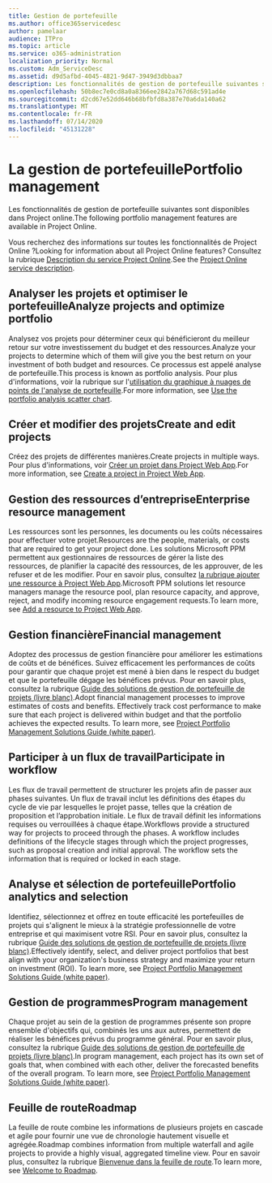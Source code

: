 ```yaml
---
title: Gestion de portefeuille
ms.author: office365servicedesc
author: pamelaar
audience: ITPro
ms.topic: article
ms.service: o365-administration
localization_priority: Normal
ms.custom: Adm_ServiceDesc
ms.assetid: d9d5afbd-4045-4821-9d47-3949d3dbbaa7
description: Les fonctionnalités de gestion de portefeuille suivantes sont disponibles dans Project online.
ms.openlocfilehash: 50b8ec7e0cd8a0a8366ee2842a767d68c591ad4e
ms.sourcegitcommit: d2cd67e52dd646b68bfbfd8a387e70a6da140a62
ms.translationtype: MT
ms.contentlocale: fr-FR
ms.lasthandoff: 07/14/2020
ms.locfileid: "45131228"
---
```

# <a name="portfolio-management"></a><span data-ttu-id="a8087-103">La gestion de portefeuille</span><span class="sxs-lookup"><span data-stu-id="a8087-103">Portfolio management</span></span>

<span data-ttu-id="a8087-104">Les fonctionnalités de gestion de portefeuille suivantes sont disponibles dans Project online.</span><span class="sxs-lookup"><span data-stu-id="a8087-104">The following portfolio management features are available in Project Online.</span></span>
  
<span data-ttu-id="a8087-105">Vous recherchez des informations sur toutes les fonctionnalités de Project Online ?</span><span class="sxs-lookup"><span data-stu-id="a8087-105">Looking for information about all Project Online features?</span></span> <span data-ttu-id="a8087-106">Consultez la rubrique [Description du service Project Online](project-online-service-description.md).</span><span class="sxs-lookup"><span data-stu-id="a8087-106">See the [Project Online service description](project-online-service-description.md).</span></span>
  
## <a name="analyze-projects-and-optimize-portfolio"></a><span data-ttu-id="a8087-107">Analyser les projets et optimiser le portefeuille</span><span class="sxs-lookup"><span data-stu-id="a8087-107">Analyze projects and optimize portfolio</span></span>

<span data-ttu-id="a8087-108">Analysez vos projets pour déterminer ceux qui bénéficieront du meilleur retour sur votre investissement du budget et des ressources.</span><span class="sxs-lookup"><span data-stu-id="a8087-108">Analyze your projects to determine which of them will give you the best return on your investment of both budget and resources.</span></span> <span data-ttu-id="a8087-109">Ce processus est appelé analyse de portefeuille.</span><span class="sxs-lookup"><span data-stu-id="a8087-109">This process is known as portfolio analysis.</span></span> <span data-ttu-id="a8087-110">Pour plus d'informations, voir la rubrique sur l'[utilisation du graphique à nuages de points de l'analyse de portefeuille](https://go.microsoft.com/fwlink/?LinkID=823665&amp;clcid=0x409).</span><span class="sxs-lookup"><span data-stu-id="a8087-110">For more information, see [Use the portfolio analysis scatter chart](https://go.microsoft.com/fwlink/?LinkID=823665&amp;clcid=0x409).</span></span>
  
## <a name="create-and-edit-projects"></a><span data-ttu-id="a8087-111">Créer et modifier des projets</span><span class="sxs-lookup"><span data-stu-id="a8087-111">Create and edit projects</span></span>

<span data-ttu-id="a8087-112">Créez des projets de différentes manières.</span><span class="sxs-lookup"><span data-stu-id="a8087-112">Create projects in multiple ways.</span></span> <span data-ttu-id="a8087-113">Pour plus d'informations, voir [Créer un projet dans Project Web App](https://go.microsoft.com/fwlink/?LinkID=746895&amp;clcid=0x409).</span><span class="sxs-lookup"><span data-stu-id="a8087-113">For more information, see [Create a project in Project Web App](https://go.microsoft.com/fwlink/?LinkID=746895&amp;clcid=0x409).</span></span>
  
## <a name="enterprise-resource-management"></a><span data-ttu-id="a8087-114">Gestion des ressources d’entreprise</span><span class="sxs-lookup"><span data-stu-id="a8087-114">Enterprise resource management</span></span>

<span data-ttu-id="a8087-115">Les ressources sont les personnes, les documents ou les coûts nécessaires pour effectuer votre projet.</span><span class="sxs-lookup"><span data-stu-id="a8087-115">Resources are the people, materials, or costs that are required to get your project done.</span></span> <span data-ttu-id="a8087-116">Les solutions Microsoft PPM permettent aux gestionnaires de ressources de gérer la liste des ressources, de planifier la capacité des ressources, de les approuver, de les refuser et de les modifier. Pour en savoir plus, consultez [la rubrique ajouter une ressource à Project Web App](https://go.microsoft.com/fwlink/p/?LinkId=271320).</span><span class="sxs-lookup"><span data-stu-id="a8087-116">Microsoft PPM solutions let resource managers manage the resource pool, plan resource capacity, and approve, reject, and modify incoming resource engagement requests.To learn more, see [Add a resource to Project Web App](https://go.microsoft.com/fwlink/p/?LinkId=271320).</span></span>
  
## <a name="financial-management"></a><span data-ttu-id="a8087-117">Gestion financière</span><span class="sxs-lookup"><span data-stu-id="a8087-117">Financial management</span></span>

<span data-ttu-id="a8087-p105">Adoptez des processus de gestion financière pour améliorer les estimations de coûts et de bénéfices. Suivez efficacement les performances de coûts pour garantir que chaque projet est mené à bien dans le respect du budget et que le portefeuille dégage les bénéfices prévus. Pour en savoir plus, consultez la rubrique [Guide des solutions de gestion de portefeuille de projets (livre blanc)](https://go.microsoft.com/fwlink/p/?LinkId=402633).</span><span class="sxs-lookup"><span data-stu-id="a8087-p105">Adopt financial management processes to improve estimates of costs and benefits. Effectively track cost performance to make sure that each project is delivered within budget and that the portfolio achieves the expected results. To learn more, see [Project Portfolio Management Solutions Guide (white paper)](https://go.microsoft.com/fwlink/p/?LinkId=402633).</span></span>
  
## <a name="participate-in-workflow"></a><span data-ttu-id="a8087-121">Participer à un flux de travail</span><span class="sxs-lookup"><span data-stu-id="a8087-121">Participate in workflow</span></span>

<span data-ttu-id="a8087-p106">Les flux de travail permettent de structurer les projets afin de passer aux phases suivantes. Un flux de travail inclut les définitions des étapes du cycle de vie par lesquelles le projet passe, telles que la création de proposition et l’approbation initiale. Le flux de travail définit les informations requises ou verrouillées à chaque étape.</span><span class="sxs-lookup"><span data-stu-id="a8087-p106">Workflows provide a structured way for projects to proceed through the phases. A workflow includes definitions of the lifecycle stages through which the project progresses, such as proposal creation and initial approval. The workflow sets the information that is required or locked in each stage.</span></span>
  
## <a name="portfolio-analytics-and-selection"></a><span data-ttu-id="a8087-125">Analyse et sélection de portefeuille</span><span class="sxs-lookup"><span data-stu-id="a8087-125">Portfolio analytics and selection</span></span>

<span data-ttu-id="a8087-p107">Identifiez, sélectionnez et offrez en toute efficacité les portefeuilles de projets qui s'alignent le mieux à la stratégie professionnelle de votre entreprise et qui maximisent votre RSI. Pour en savoir plus, consultez la rubrique [Guide des solutions de gestion de portefeuille de projets (livre blanc)](https://go.microsoft.com/fwlink/p/?LinkId=402633).</span><span class="sxs-lookup"><span data-stu-id="a8087-p107">Effectively identify, select, and deliver project portfolios that best align with your organization's business strategy and maximize your return on investment (ROI). To learn more, see [Project Portfolio Management Solutions Guide (white paper)](https://go.microsoft.com/fwlink/p/?LinkId=402633).</span></span>
  
## <a name="program-management"></a><span data-ttu-id="a8087-128">Gestion de programmes</span><span class="sxs-lookup"><span data-stu-id="a8087-128">Program management</span></span>

<span data-ttu-id="a8087-p108">Chaque projet au sein de la gestion de programmes présente son propre ensemble d'objectifs qui, combinés les uns aux autres, permettent de réaliser les bénéfices prévus du programme général. Pour en savoir plus, consultez la rubrique [Guide des solutions de gestion de portefeuille de projets (livre blanc)](https://go.microsoft.com/fwlink/p/?LinkId=402633).</span><span class="sxs-lookup"><span data-stu-id="a8087-p108">In program management, each project has its own set of goals that, when combined with each other, deliver the forecasted benefits of the overall program. To learn more, see [Project Portfolio Management Solutions Guide (white paper)](https://go.microsoft.com/fwlink/p/?LinkId=402633).</span></span>
  
## <a name="roadmap"></a><span data-ttu-id="a8087-131">Feuille de route</span><span class="sxs-lookup"><span data-stu-id="a8087-131">Roadmap</span></span>

<span data-ttu-id="a8087-132">La feuille de route combine les informations de plusieurs projets en cascade et agile pour fournir une vue de chronologie hautement visuelle et agrégée.</span><span class="sxs-lookup"><span data-stu-id="a8087-132">Roadmap combines information from multiple waterfall and agile projects to provide a highly visual, aggregated timeline view.</span></span> <span data-ttu-id="a8087-133">Pour en savoir plus, consultez la rubrique [Bienvenue dans la feuille de route](https://support.office.com/article/video-welcome-to-roadmap-57764149-51b8-468f-a50d-9ea6a4fd835a).</span><span class="sxs-lookup"><span data-stu-id="a8087-133">To learn more, see [Welcome to Roadmap](https://support.office.com/article/video-welcome-to-roadmap-57764149-51b8-468f-a50d-9ea6a4fd835a).</span></span>

